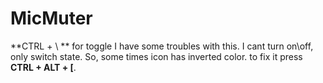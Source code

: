 # MicMuter
**CTRL + \\ ** for toggle
I have some troubles with this. I cant turn on\off, only switch state. So, some times icon has inverted color. to fix it press **CTRL + ALT + [**.
